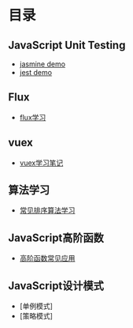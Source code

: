 # 目录
## JavaScript Unit Testing
- [jasmine demo](https://github.com/fcaiqing/blog/tree/master/JavaScript-Unit-Testing/jasmine-demo)
- [jest demo](https://github.com/fcaiqing/blog/tree/master/JavaScript-Unit-Testing/jest-demo)

## Flux
- [flux学习](./flux-notes)

## vuex
- [vuex学习笔记](https://github.com/fcaiqing/vuex-notes)

## 算法学习
- [常见排序算法学习](https://github.com/fcaiqing/blog/tree/master/algorithm-notes/sort)

## JavaScript高阶函数
- [高阶函数常见应用](https://github.com/fcaiqing/blog/tree/master/JavaScript%E9%AB%98%E9%98%B6%E5%87%BD%E6%95%B0)

## JavaScript设计模式
- [单例模式]
- [策略模式]
